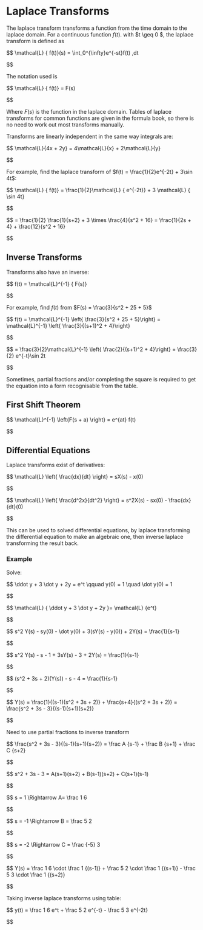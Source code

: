 # Laplace Transforms

The laplace transform transforms a function from the time domain to the laplace domain. For a continuous function $f(t)$. with $t \geq 0 $, the laplace transform is defined as

$$
\mathcal{L} \{ f(t)\}(s) = \int_0^{\infty}e^{-st}f(t) \,dt

$$

The notation used is

$$
\mathcal{L} \{ f(t)\} = F(s)

$$

Where $F(s)$ is the function in the laplace domain. Tables of laplace transforms for common functions are given in the formula book, so there is no need to work out most transforms manually.

Transforms are linearly independent in the same way integrals are:

$$
\mathcal{L}\{4x + 2y\} = 4\mathcal{L}\{x\} + 2\mathcal{L}\{y\}

$$

For example, find the laplace transform of $f(t) = \frac{1}{2}e^{-2t} + 3\sin 4t$:

$$
\mathcal{L} \{ f(t)\} = \frac{1}{2}\mathcal{L} \{ e^{-2t}\} + 3 \mathcal{L} \{ \sin 4t\}

$$

$$
= \frac{1}{2} \frac{1}{s+2} + 3 \times \frac{4}{s^2 + 16} = \frac{1}{2s + 4} + \frac{12}{s^2 + 16}

$$

## Inverse Transforms

Transforms also have an inverse:

$$
f(t) = \mathcal{L}^{-1} \{ F(s)\}

$$

For example, find $f(t)$ from $F(s) = \frac{3}{s^2 + 25 + 5}$

$$
f(t) = \mathcal{L}^{-1} \left\{ \frac{3}{s^2 + 25 + 5}\right\} = \mathcal{L}^{-1} \left\{ \frac{3}{(s+1)^2 + 4}\right\}

$$

$$
= \frac{3}{2}\mathcal{L}^{-1} \left\{ \frac{2}{(s+1)^2 + 4}\right\} = \frac{3}{2} e^{-t}\sin 2t

$$

Sometimes, partial fractions and/or completing the square is required to get the equation into a form recognisable from the table.

## First Shift Theorem

$$
\mathcal{L}^{-1} \left\{F(s + a) \right\} = e^{at} f(t)

$$

## Differential Equations

Laplace transforms exist of derivatives:

$$
\mathcal{L} \left\{ \frac{dx}{dt} \right\} = sX(s) - x(0)

$$

$$
\mathcal{L} \left\{ \frac{d^2x}{dt^2} \right\} = s^2X(s) - sx(0) - \frac{dx}{dt}(0)

$$

This can be used to solved differential equations, by laplace transforming the differential equation to make an algebraic one, then inverse laplace transforming the result back.

### Example

Solve:

$$
\ddot y + 3 \dot y + 2y = e^t \qquad y(0) = 1 \quad \dot y(0) = 1

$$

$$
\mathcal{L} \{ \ddot y + 3 \dot y + 2y \}= \mathcal{L} \{e^t\}

$$

$$
s^2 Y(s) - sy(0) - \dot y(0) + 3(sY(s) - y(0)) + 2Y(s) = \frac{1}{s-1}

$$

$$
s^2 Y(s) - s - 1 + 3sY(s) - 3 + 2Y(s) = \frac{1}{s-1}

$$

$$
(s^2 + 3s + 2)(Y(s)) - s - 4 = \frac{1}{s-1}

$$

$$
Y(s) = \frac{1}{(s-1)(s^2 + 3s + 2)} + \frac{s+4}{(s^2 + 3s + 2)} = \frac{s^2 + 3s - 3}{(s-1)(s+1)(s+2)}

$$

Need to use partial fractions to inverse transform

$$
\frac{s^2 + 3s - 3}{(s-1)(s+1)(s+2)} = \frac A {s-1} +  \frac B {s+1} + \frac C {s+2}

$$

$$
s^2 + 3s - 3 = A(s+1)(s+2) + B(s-1)(s+2) + C(s+1)(s-1)

$$

$$
s = 1 \Rightarrow A= \frac 1 6

$$

$$
s = -1 \Rightarrow B = \frac 5 2

$$

$$
s = -2 \Rightarrow C = \frac {-5} 3

$$

$$
Y(s) = \frac 1 6 \cdot \frac 1 {(s-1)} + \frac 5 2 \cdot \frac 1 {(s+1)} - \frac 5 3 \cdot \frac 1 {(s+2)}

$$

Taking inverse laplace transforms using table:

$$
y(t) = \frac 1 6 e^t + \frac 5 2 e^{-t} - \frac 5 3 e^{-2t}

$$
